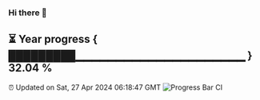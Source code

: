 ### Hi there 👋
⏳ Year progress { █████████▁▁▁▁▁▁▁▁▁▁▁▁▁▁▁▁▁▁▁▁▁ } 32.04 %
---
⏰ Updated on Sat, 27 Apr 2024 06:18:47 GMT
![Progress Bar CI](https://github.com/liununu/liununu/workflows/Progress%20Bar%20CI/badge.svg)
